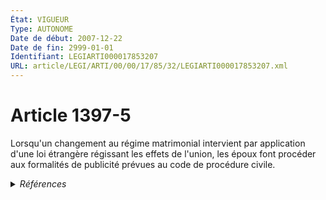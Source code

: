 ```yaml
---
État: VIGUEUR
Type: AUTONOME
Date de début: 2007-12-22
Date de fin: 2999-01-01
Identifiant: LEGIARTI000017853207
URL: article/LEGI/ARTI/00/00/17/85/32/LEGIARTI000017853207.xml
---
```


<h1>Article 1397-5</h1>

Lorsqu'un changement au régime matrimonial intervient par application d'une loi
étrangère régissant les effets de l'union, les époux font procéder aux
formalités de publicité prévues au code de procédure civile.


<details>
  <summary><em>Références</em></summary>

  <h2>Articles faisant référence à l'article</h2>
  
  <ul>
    <li>
      <a href="https://legal.tricoteuses.fr//redirection/LEGIARTI000017747654?vers=git&vers=legifrance">LOI n° 2007-1787 du 20 décembre 2007 relative à la simplification du droit - article 26 PARTIELLEMENT_MODIF VIGUEUR, en vigueur depuis le 2007-12-22</a> MODIFICATION cible
    </li>
  </ul>
  
  <h2>Références faites par l'article</h2>
  
  <ul>
    <li>
      1984-05-30 CITATION cible <a href="https://legal.tricoteuses.fr//redirection/LEGIARTI000006541286?vers=git&vers=legifrance">Décret n°84-406 du 30 mai 1984 relatif au registre du commerce et des sociétés - article 12 AUTONOME ABROGE, en vigueur du 2005-05-26 au 2007-03-27</a>
    </li>
    <li>
      1984-05-30 CITATION cible <a href="https://legal.tricoteuses.fr//redirection/LEGIARTI000006541296?vers=git&vers=legifrance">Décret n°84-406 du 30 mai 1984 relatif au registre du commerce et des sociétés - article 12-1 AUTONOME ABROGE, en vigueur du 2005-02-02 au 2007-03-27</a>
    </li>
    <li>
      1988-02-09 CITATION cible <a href="https://legal.tricoteuses.fr//redirection/LEGIARTI000006884427?vers=git&vers=legifrance">Arrêté du 9 février 1988 relatif au registre du commerce et des sociétés - article Annexe II AUTONOME ABROGE, en vigueur du 1998-07-04 au 2009-01-21</a>
    </li>
    <li>
      1988-02-09 CITATION cible <a href="https://legal.tricoteuses.fr//redirection/LEGIARTI000006884438?vers=git&vers=legifrance">Arrêté du 9 février 1988 relatif au registre du commerce et des sociétés - article Annexe III AUTONOME ABROGE, en vigueur du 1998-07-04 au 2009-01-21</a>
    </li>
    <li>
      1988-02-09 CITATION cible <a href="https://legal.tricoteuses.fr//redirection/LEGIARTI000006884468?vers=git&vers=legifrance">Arrêté du 9 février 1988 relatif au registre du commerce et des sociétés - article Annexe VI AUTONOME ABROGE, en vigueur du 1998-07-04 au 2009-01-21</a>
    </li>
    <li>
      2007-12-20 MODIFICATION source <a href="https://legal.tricoteuses.fr//redirection/LEGIARTI000017747654?vers=git&vers=legifrance">LOI n° 2007-1787 du 20 décembre 2007 relative à la simplification du droit - article 26 PARTIELLEMENT_MODIF VIGUEUR, en vigueur depuis le 2007-12-22</a>
    </li>
    <li>
      2999-01-01 CITATION cible <a href="https://legal.tricoteuses.fr//redirection/LEGIARTI000006439236?vers=git&vers=legifrance">Code civil - article 1397-6 AUTONOME VIGUEUR, en vigueur depuis le 1997-10-29</a>
    </li>
  </ul>
</details>
